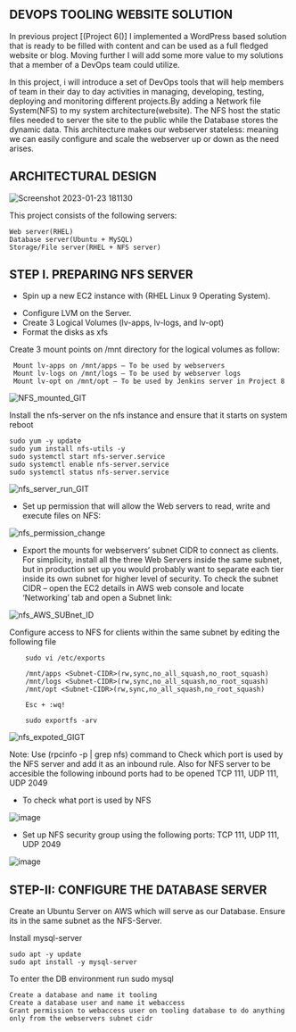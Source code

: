 ## DEVOPS TOOLING WEBSITE SOLUTION



In previous project [(Project 6()] I implemented a WordPress based solution that is ready to be filled with content and can be used as a full fledged website or blog. Moving further I will add some more value to my solutions that a member of a DevOps team could utilize. 



In this project, i will introduce a set of DevOps tools that will help members of team in their day to day activities in managing, developing, testing, deploying and monitoring different projects.By adding a Network file System(NFS) to my system architecture(website). The NFS host the static files needed to server the site to the public while the Database stores the dynamic data. This architecture makes our webserver stateless: meaning we can easily configure and scale the webserver up or down as the need arises.



## ARCHITECTURAL DESIGN

![Screenshot 2023-01-23 181130](https://user-images.githubusercontent.com/122198373/214173130-bba052be-b862-4e4a-bc1a-c5ee29913eee.png)



This project consists of the following servers:

    Web server(RHEL)
    Database server(Ubuntu + MySQL)
    Storage/File server(RHEL + NFS server)
    
    

## STEP I. PREPARING NFS SERVER

- Spin up a new EC2 instance with (RHEL Linux 9 Operating System).
* Configure LVM on the Server.
* Create 3 Logical Volumes (lv-apps, lv-logs, and lv-opt)
* Format the disks as xfs

Create 3 mount points on /mnt directory for the logical volumes as follow:


     Mount lv-apps on /mnt/apps – To be used by webservers
     Mount lv-logs on /mnt/logs – To be used by webserver logs
     Mount lv-opt on /mnt/opt – To be used by Jenkins server in Project 8




![NFS_mounted_GIT](https://user-images.githubusercontent.com/122198373/214183586-3b596762-54b9-42de-8d51-6a49d328a22d.png)






Install the nfs-server on the nfs instance and ensure that it starts on system reboot





    sudo yum -y update
    sudo yum install nfs-utils -y
    sudo systemctl start nfs-server.service
    sudo systemctl enable nfs-server.service
    sudo systemctl status nfs-server.service


![nfs_server_run_GIT](https://user-images.githubusercontent.com/122198373/214186105-106006a0-32e4-4fd1-a09e-1fab64a15a1d.png)


* Set up permission that will allow the Web servers to read, write and execute files on NFS:


![nfs_permission_change](https://user-images.githubusercontent.com/122198373/214188829-765d9c6b-c355-49fd-a573-d5af70300cc1.png)

* Export the mounts for webservers’ subnet CIDR to connect as clients. For simplicity, install all the three Web Servers inside the same subnet, but in production set up you would probably want to separate each tier inside its own subnet for higher level of security. To check the subnet CIDR – open the EC2 details in AWS web console and locate ‘Networking’ tab and open a Subnet link:

![nfs_AWS_SUBnet_ID](https://user-images.githubusercontent.com/122198373/214191476-ce69762d-cfd0-43cb-94a8-197225b9f852.png)




Configure access to NFS for clients within the same subnet by editing the following file

        sudo vi /etc/exports

        /mnt/apps <Subnet-CIDR>(rw,sync,no_all_squash,no_root_squash)
        /mnt/logs <Subnet-CIDR>(rw,sync,no_all_squash,no_root_squash)
        /mnt/opt <Subnet-CIDR>(rw,sync,no_all_squash,no_root_squash)

        Esc + :wq!

        sudo exportfs -arv
        
![nfs_expoted_GIGT](https://user-images.githubusercontent.com/122198373/214193452-5dc56c93-314d-48d1-8ef6-ee973e966a13.png)

Note: Use (rpcinfo -p | grep nfs) command to Check which port is used by the NFS server and add it as an inbound rule.  Also for NFS server to be accesible the following inbound ports had to be opened TCP 111, UDP 111, UDP 2049

* To check what port is used by NFS 

![image](https://user-images.githubusercontent.com/122198373/214194369-3ce83efa-658a-4cb3-be03-7ded18b5c759.png)

* Set up NFS security group using the following ports: TCP 111, UDP 111, UDP 2049

![image](https://user-images.githubusercontent.com/122198373/214194433-bb1ca499-db96-4b68-8901-9b0ac5263c34.png)


## STEP-II: CONFIGURE THE DATABASE SERVER

Create an Ubuntu Server on AWS which will serve as our Database. Ensure its in the same subnet as the NFS-Server.

Install mysql-server

    sudo apt -y update
    sudo apt install -y mysql-server

To enter the DB environment run
sudo mysql

    Create a database and name it tooling
    Create a database user and name it webaccess
    Grant permission to webaccess user on tooling database to do anything only from the webservers subnet cidr
